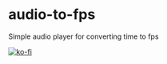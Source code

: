 # audio-to-fps

Simple audio player for converting time to fps

[![ko-fi](https://ko-fi.com/img/githubbutton_sm.svg)](https://ko-fi.com/bnsantoso)
